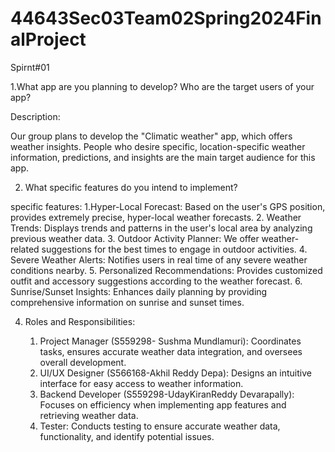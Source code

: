 # 44643Sec03Team02Spring2024FinalProject

Spirnt#01

1.What app are you planning to develop? Who are the target users of your app? 

Description: 

Our group plans to develop the "Climatic weather" app, which offers weather insights. People who desire specific, location-specific weather information, predictions, and insights are the main target audience for this app.

2. What specific features do you intend to implement?
   
  
  specific features:
   1.Hyper-Local Forecast: Based on the user's GPS position, provides extremely precise, hyper-local weather forecasts.
   2. Weather Trends: Displays trends and patterns in the user's local area by analyzing previous weather data.
   3. Outdoor Activity Planner: We offer weather-related suggestions for the best times to engage in outdoor activities.
   4. Severe Weather Alerts: Notifies users in real time of any severe weather conditions nearby.
   5. Personalized Recommendations: Provides customized outfit and accessory suggestions according to the weather forecast.
   6. Sunrise/Sunset Insights: Enhances daily planning by providing comprehensive information on sunrise and sunset times.

4. Roles and Responsibilities:
   
    1. Project Manager (S559298- Sushma Mundlamuri): Coordinates tasks, ensures accurate weather data integration, and oversees overall development.
    2. UI/UX Designer (S566168-Akhil Reddy Depa): Designs an intuitive interface for easy access to weather information. 
    3. Backend Developer (S559298-UdayKiranReddy Devarapally): Focuses on efficiency when implementing app features and retrieving weather data.
    4. Tester: Conducts testing to ensure accurate weather data, functionality, and identify potential issues.



